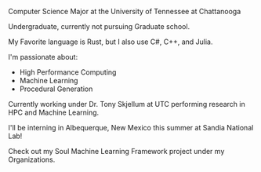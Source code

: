 
Computer Science Major at the University of Tennessee at Chattanooga

Undergraduate, currently not pursuing Graduate school. 

My Favorite language is Rust, but I also use C#, C++, and Julia. 

I'm passionate about:

- High Performance Computing
- Machine Learning
- Procedural Generation

Currently working under Dr. Tony Skjellum at UTC performing research in HPC and Machine Learning. 

I'll be interning in Albequerque, New Mexico this summer at Sandia National Lab!

Check out my Soul Machine Learning Framework project under my Organizations. 
